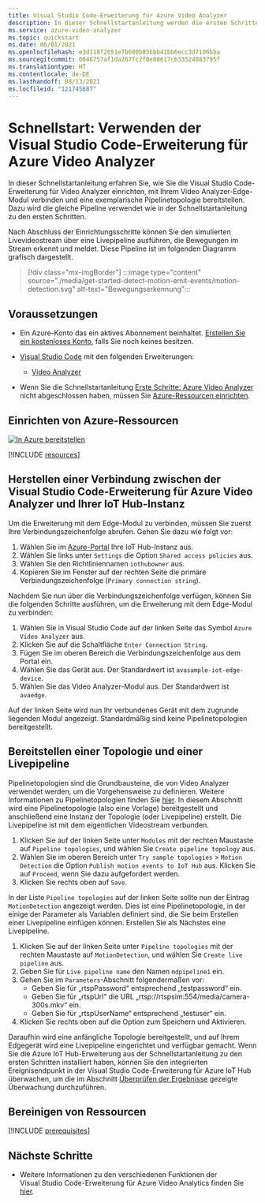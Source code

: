 ```yaml
---
title: Visual Studio Code-Erweiterung für Azure Video Analyzer
description: In dieser Schnellstartanleitung werden die ersten Schritte mit der Visual Studio Code-Erweiterung für Azure Video Analyzer erläutert.
ms.service: azure-video-analyzer
ms.topic: quickstart
ms.date: 06/01/2021
ms.openlocfilehash: e3d118f2651e7b680b85bbb41bb6ecc3d7106bba
ms.sourcegitcommit: 0046757af1da267fc2f0e88617c633524883795f
ms.translationtype: HT
ms.contentlocale: de-DE
ms.lasthandoff: 08/13/2021
ms.locfileid: "121745687"
---
```

# <a name="quickstart-azure-video-analyzer-visual-studio-code-extension"></a>Schnellstart: Verwenden der Visual Studio Code-Erweiterung für Azure Video Analyzer

In dieser Schnellstartanleitung erfahren Sie, wie Sie die Visual Studio Code-Erweiterung für Video Analyzer einrichten, mit Ihrem Video Analyzer-Edge-Modul verbinden und eine exemplarische Pipelinetopologie bereitstellen.  Dazu wird die gleiche Pipeline verwendet wie in der Schnellstartanleitung zu den ersten Schritten.  

Nach Abschluss der Einrichtungsschritte können Sie den simulierten Livevideostream über eine Livepipeline ausführen, die Bewegungen im Stream erkennt und meldet. Diese Pipeline ist im folgenden Diagramm grafisch dargestellt.

> [!div class="mx-imgBorder"]
> :::image type="content" source="./media/get-started-detect-motion-emit-events/motion-detection.svg" alt-text="Bewegungserkennung":::
 
 ## <a name="prerequisites"></a>Voraussetzungen
 
* Ein Azure-Konto das ein aktives Abonnement beinhaltet. [Erstellen Sie ein kostenloses Konto](https://azure.microsoft.com/free/?WT.mc_id=A261C142F), falls Sie noch keines besitzen.

* [Visual Studio Code](https://code.visualstudio.com/) mit den folgenden Erweiterungen:
    * [Video Analyzer](https://marketplace.visualstudio.com/items?itemName=ms-azuretools.azure-video-analyzer)

* Wenn Sie die Schnellstartanleitung [Erste Schritte: Azure Video Analyzer](./get-started-detect-motion-emit-events.md) nicht abgeschlossen haben, müssen Sie [Azure-Ressourcen einrichten](#set-up-azure-resources).    

## <a name="set-up-azure-resources"></a>Einrichten von Azure-Ressourcen

[![In Azure bereitstellen](https://aka.ms/deploytoazurebutton)](https://aka.ms/ava-click-to-deploy)

[!INCLUDE [resources](./includes/common-includes/azure-resources.md)]

## <a name="connect-the-azure-video-analyzer-visual-studio-code-extension-to-your-iot-hub"></a>Herstellen einer Verbindung zwischen der Visual Studio Code-Erweiterung für Azure Video Analyzer und Ihrer IoT Hub-Instanz

Um die Erweiterung mit dem Edge-Modul zu verbinden, müssen Sie zuerst Ihre Verbindungszeichenfolge abrufen. Gehen Sie dazu wie folgt vor:

1.  Wählen Sie im [Azure-Portal](https://portal.azure.com) Ihre IoT Hub-Instanz aus.
1.  Wählen Sie links unter `Settings` die Option `Shared access policies` aus.
1.  Wählen Sie den Richtliniennamen `iothubowner` aus.
1.  Kopieren Sie im Fenster auf der rechten Seite die primäre Verbindungszeichenfolge (`Primary connection string`).

Nachdem Sie nun über die Verbindungszeichenfolge verfügen, können Sie die folgenden Schritte ausführen, um die Erweiterung mit dem Edge-Modul zu verbinden:

1.  Wählen Sie in Visual Studio Code auf der linken Seite das Symbol `Azure Video Analyzer` aus.
1.  Klicken Sie auf die Schaltfläche `Enter Connection String`.
1.  Fügen Sie im oberen Bereich die Verbindungszeichenfolge aus dem Portal ein.
1.  Wählen Sie das Gerät aus. Der Standardwert ist `avasample-iot-edge-device`.
1.  Wählen Sie das Video Analyzer-Modul aus. Der Standardwert ist `avaedge`.

Auf der linken Seite wird nun Ihr verbundenes Gerät mit dem zugrunde liegenden Modul angezeigt.  Standardmäßig sind keine Pipelinetopologien bereitgestellt.

## <a name="deploy-a-topology-and-live-pipeline"></a>Bereitstellen einer Topologie und einer Livepipeline

Pipelinetopologien sind die Grundbausteine, die von Video Analyzer verwendet werden, um die Vorgehensweise zu definieren.  Weitere Informationen zu Pipelinetopologien finden Sie [hier](./pipeline.md).  In diesem Abschnitt wird eine Pipelinetopologie (also eine Vorlage) bereitgestellt und anschließend eine Instanz der Topologie (oder Livepipeline) erstellt. Die Livepipeline ist mit dem eigentlichen Videostream verbunden.

1.  Klicken Sie auf der linken Seite unter `Modules` mit der rechten Maustaste auf `Pipeline topologies`, und wählen Sie `Create pipeline topology` aus.
1.  Wählen Sie im oberen Bereich unter `Try sample topologies` > `Motion Detection` die Option `Publish motion events to IoT Hub` aus.  Klicken Sie auf `Proceed`, wenn Sie dazu aufgefordert werden.
1.  Klicken Sie rechts oben auf `Save`.

In der Liste `Pipeline topologies` auf der linken Seite sollte nun der Eintrag `MotionDetection` angezeigt werden.  Dies ist eine Pipelinetopologie, in der einige der Parameter als Variablen definiert sind, die Sie beim Erstellen einer Livepipeline einfügen können.  Erstellen Sie als Nächstes eine Livepipeline.

1.  Klicken Sie auf der linken Seite unter `Pipeline topologies` mit der rechten Maustaste auf `MotionDetection`, und wählen Sie `Create live pipeline` aus.
1.  Geben Sie für `Live pipeline name` den Namen `mdpipeline1` ein.
1.  Gehen Sie im `Parameters`-Abschnitt folgendermaßen vor:
    - Geben Sie für „rtspPassword“ entsprechend „testpassword“ ein.
    - Geben Sie für „rtspUrl“ die URL „rtsp://rtspsim:554/media/camera-300s.mkv“ ein.
    - Geben Sie für „rtspUserName“ entsprechend „testuser“ ein.
1.  Klicken Sie rechts oben auf die Option zum Speichern und Aktivieren.

Daraufhin wird eine anfängliche Topologie bereitgestellt, und auf Ihrem Edgegerät wird eine Livepipeline eingerichtet und verfügbar gemacht.  Wenn Sie die Azure IoT Hub-Erweiterung aus der Schnellstartanleitung zu den ersten Schritten installiert haben, können Sie den integrierten Ereignisendpunkt in der Visual Studio Code-Erweiterung für Azure IoT Hub überwachen, um die im Abschnitt [Überprüfen der Ergebnisse](./get-started-detect-motion-emit-events.md#observe-results) gezeigte Überwachung durchzuführen.

## <a name="clean-up-resources"></a>Bereinigen von Ressourcen

[!INCLUDE [prerequisites](./includes/common-includes/clean-up-resources.md)]

## <a name="next-steps"></a>Nächste Schritte

* Weitere Informationen zu den verschiedenen Funktionen der Visual Studio Code-Erweiterung für Azure Video Analytics finden Sie [hier](./visual-studio-code-extension.md).
